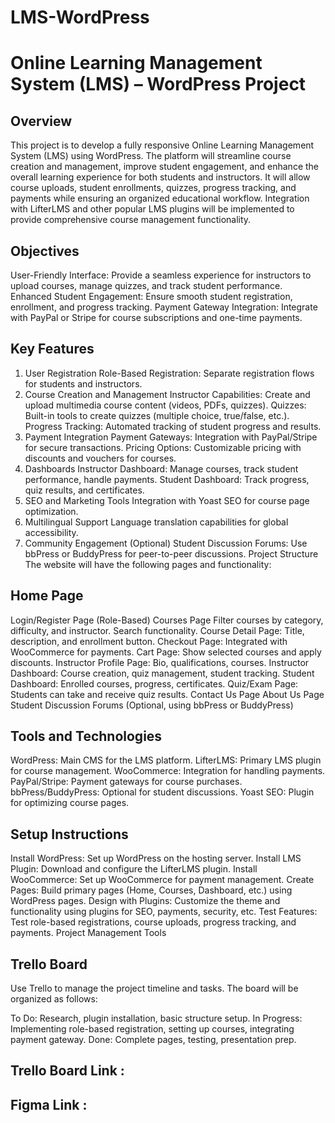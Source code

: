 # LMS-WordPress
# Online Learning Management System (LMS) – WordPress Project
## Overview
This project is to develop a fully responsive Online Learning Management System (LMS) using WordPress. The platform will streamline course creation and management, improve student engagement, and enhance the overall learning experience for both students and instructors. It will allow course uploads, student enrollments, quizzes, progress tracking, and payments while ensuring an organized educational workflow. Integration with LifterLMS and other popular LMS plugins will be implemented to provide comprehensive course management functionality.

## Objectives
User-Friendly Interface: Provide a seamless experience for instructors to upload courses, manage quizzes, and track student performance.
Enhanced Student Engagement: Ensure smooth student registration, enrollment, and progress tracking.
Payment Gateway Integration: Integrate with PayPal or Stripe for course subscriptions and one-time payments.
## Key Features
1. User Registration
Role-Based Registration: Separate registration flows for students and instructors.
2. Course Creation and Management
Instructor Capabilities: Create and upload multimedia course content (videos, PDFs, quizzes).
Quizzes: Built-in tools to create quizzes (multiple choice, true/false, etc.).
Progress Tracking: Automated tracking of student progress and results.
3. Payment Integration
Payment Gateways: Integration with PayPal/Stripe for secure transactions.
Pricing Options: Customizable pricing with discounts and vouchers for courses.
4. Dashboards
Instructor Dashboard: Manage courses, track student performance, handle payments.
Student Dashboard: Track progress, quiz results, and certificates.
5. SEO and Marketing Tools
Integration with Yoast SEO for course page optimization.
6. Multilingual Support
Language translation capabilities for global accessibility.
7. Community Engagement (Optional)
Student Discussion Forums: Use bbPress or BuddyPress for peer-to-peer discussions.
Project Structure
The website will have the following pages and functionality:

## Home Page
Login/Register Page (Role-Based)
Courses Page
Filter courses by category, difficulty, and instructor.
Search functionality.
Course Detail Page: Title, description, and enrollment button.
Checkout Page: Integrated with WooCommerce for payments.
Cart Page: Show selected courses and apply discounts.
Instructor Profile Page: Bio, qualifications, courses.
Instructor Dashboard: Course creation, quiz management, student tracking.
Student Dashboard: Enrolled courses, progress, certificates.
Quiz/Exam Page: Students can take and receive quiz results.
Contact Us Page
About Us Page
Student Discussion Forums (Optional, using bbPress or BuddyPress)
## Tools and Technologies
WordPress: Main CMS for the LMS platform.
LifterLMS: Primary LMS plugin for course management.
WooCommerce: Integration for handling payments.
PayPal/Stripe: Payment gateways for course purchases.
bbPress/BuddyPress: Optional for student discussions.
Yoast SEO: Plugin for optimizing course pages.
## Setup Instructions
Install WordPress: Set up WordPress on the hosting server.
Install LMS Plugin: Download and configure the LifterLMS plugin.
Install WooCommerce: Set up WooCommerce for payment management.
Create Pages: Build primary pages (Home, Courses, Dashboard, etc.) using WordPress pages.
Design with Plugins: Customize the theme and functionality using plugins for SEO, payments, security, etc.
Test Features: Test role-based registrations, course uploads, progress tracking, and payments.
Project Management Tools
## Trello Board
Use Trello to manage the project timeline and tasks. The board will be organized as follows:

To Do: Research, plugin installation, basic structure setup.
In Progress: Implementing role-based registration, setting up courses, integrating payment gateway.
Done: Complete pages, testing, presentation prep.
## Trello Board Link : 

## Figma Link : 
